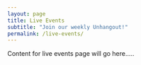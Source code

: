 ```yaml
---
layout: page
title: Live Events
subtitle: "Join our weekly Unhangout!"
permalink: /live-events/
---
```


Content for live events page will go here.....
